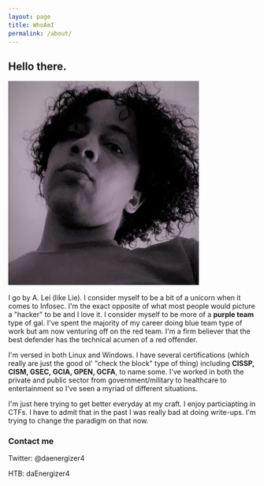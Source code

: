 ```yaml
---
layout: page
title: WhoAmI
permalink: /about/
---
```


## Hello there. 

![me](/images/me.jpg)

I go by A. Lei (like Lie). I consider myself to be a bit of a unicorn when it comes to Infosec. I'm the exact opposite of what most people would picture a "hacker" to be and I love it. I consider myself to be more of a **purple team** type of gal. I've spent the majority of my career doing blue team type of work but am now venturing off on the red team. I'm a firm believer that the best defender has the technical acumen of a red offender. 

I'm versed in both Linux and Windows. I have several certifications (which really are just the good ol' "check the block" type of thing) including **CISSP, CISM, GSEC, GCIA, GPEN, GCFA**, to name some. I've worked in both the private and public sector from government/military to healthcare to entertainment so I've seen a myriad of different situations.

I'm just here trying to get better everyday at my craft. I enjoy particiapting in CTFs. I have to admit that in the past I was really bad at doing write-ups. I'm trying to change the paradigm on that now. 

### Contact me

Twitter: @daenergizer4

HTB: daEnergizer4
